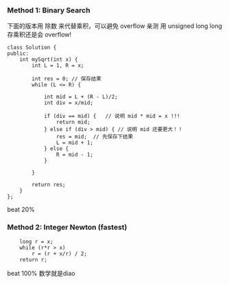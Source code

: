 ### Method 1: Binary Search

下面的版本用 除数 来代替乘积，可以避免 overflow
亲测 用 unsigned long long 存乘积还是会 overflow! 

```
class Solution {
public:
    int mySqrt(int x) {
        int L = 1, R = x;
        
        int res = 0; // 保存结果
        while (L <= R) {
            
            int mid = L + (R - L)/2;
            int div = x/mid;
            
            if (div == mid) {   // 说明 mid * mid = x !!!
                return mid;
            } else if (div > mid) { // 说明 mid 还要更大！！
                res = mid;  // 先保存下结果
                L = mid + 1;
            } else {
                R = mid - 1;
            }
            
        }
        
        return res;
    }
};
```
beat 20%

### Method 2: Integer Newton (fastest)
```
    long r = x;
    while (r*r > x)
        r = (r + x/r) / 2;
    return r;
```

beat 100%
数学就是diao